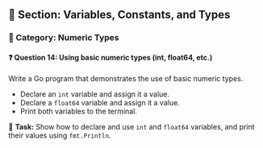 ## 📘 Section: Variables, Constants, and Types  
### 🔹 Category: Numeric Types  
#### ❓ Question 14: Using basic numeric types (int, float64, etc.)

Write a Go program that demonstrates the use of basic numeric types.

- Declare an `int` variable and assign it a value.
- Declare a `float64` variable and assign it a value.
- Print both variables to the terminal.

🔧 **Task:** Show how to declare and use `int` and `float64` variables, and print their values using `fmt.Println`.
